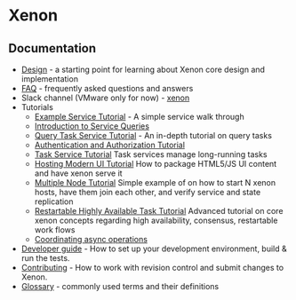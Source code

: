 # Xenon

## Documentation

* [Design](./Design) - a starting point for learning about Xenon core design and implementation
* [FAQ](./FAQ) - frequently asked questions and answers
* Slack channel (VMware only for now) - [xenon](https://vmware.slack.com/messages/xenon/details/)
* Tutorials
  * [Example Service Tutorial](./Example-Service-Tutorial) - A simple service walk through
  * [Introduction to Service Queries](./Introduction-to-Service-Queries)
  * [Query Task Service Tutorial](./QueryTaskService) - An in-depth tutorial on query tasks
  * [Authentication and Authorization Tutorial](./Authentication-And-Authorization-Tutorial)
  * [Task Service Tutorial](./Task-Service-Tutorial) Task services manage long-running tasks
  * [Hosting Modern UI Tutorial](./HostYourUi) How to package HTML5/JS UI content and have xenon serve it
  * [Multiple Node Tutorial](./Multi-Node-Tutorial) Simple example of on how to start N xenon hosts, have them join each other, and verify service and state replication
  * [Restartable Highly Available Task Tutorial](./Highly-Available-Task-Tutorial) Advanced tutorial on core xenon concepts regarding high availability, consensus, restartable work flows
  * [Coordinating async operations](./Coordinating-Async-Operations-(and-avoiding-callback-hell))
* [Developer guide](./Developer-Guide) - How to set up your development environment, build & run the tests.
* [Contributing](../Contributing) - How to work with revision control and submit changes to Xenon.
* [Glossary](./Glossary) - commonly used terms and their definitions

